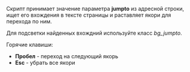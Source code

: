 Скрипт принимает значение параметра **jumpto** из адресной строки, ищет его вхождения в тексте страницы и раставляет якори для перехода по ним.

Для подсветки найденных вхождний используйте класс *bg_jumpto*.

Горячие клавиши:
* **Пробел** - переход на следующий якорь
* **Esc** - убрать все якори
